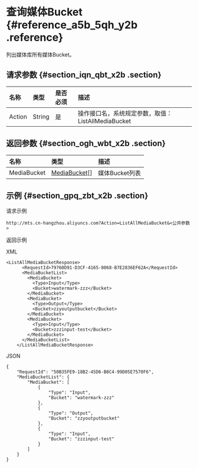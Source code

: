 # 查询媒体Bucket {#reference_a5b_5qh_y2b .reference}

列出媒体库所有媒体Bucket。

## 请求参数 {#section_iqn_qbt_x2b .section}

|名称|类型|是否必须|描述|
|:-|:-|:---|:-|
|Action|String|是|操作接口名，系统规定参数，取值：ListAllMediaBucket|

## 返回参数 {#section_ogh_wbt_x2b .section}

|名称|类型|描述|
|:-|:-|:-|
|MediaBucket|[MediaBucket](https://help.aliyun.com/document_detail/29251.html#MediaBucket)\[\]|媒体Bucket列表|

## 示例 {#section_gpq_zbt_x2b .section}

请求示例

```
http://mts.cn-hangzhou.aliyuncs.com?Action=ListAllMediaBucket&<公共参数>
```

返回示例

XML

```
<ListAllMediaBucketResponse>
      <RequestId>79760D91-D3CF-4165-8068-B7E2836EF62A</RequestId>
      <MediaBucketList>
        <MediaBucket>
          <Type>Input</Type>
          <Bucket>watermark-zzz</Bucket>
        </MediaBucket>
        <MediaBucket>
          <Type>Output</Type>
          <Bucket>zzyoutputbucket</Bucket>
        </MediaBucket>
        <MediaBucket>
          <Type>Input</Type>
          <Bucket>zzzinput-test</Bucket>
        </MediaBucket>
      </MediaBucketList>
    </ListAllMediaBucketResponse>
```

JSON

```
{
    "RequestId": "50B35FE9-18B2-45D6-B8C4-99D05E7570F6", 
    "MediaBucketList": {
        "MediaBucket": [
            {
                "Type": "Input", 
                "Bucket": "watermark-zzz"
            }, 
            {
                "Type": "Output", 
                "Bucket": "zzyoutputbucket"
            }, 
            {
                "Type": "Input", 
                "Bucket": "zzzinput-test"
            }
        ]
    }
}
```

